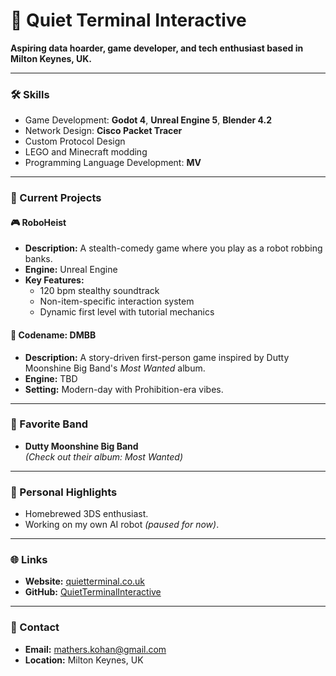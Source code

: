 # 👾 Quiet Terminal Interactive

**Aspiring data hoarder, game developer, and tech enthusiast based in Milton Keynes, UK.**

---

### 🛠 Skills
- Game Development: **Godot 4**, **Unreal Engine 5**, **Blender 4.2**
- Network Design: **Cisco Packet Tracer**
- Custom Protocol Design
- LEGO and Minecraft modding
- Programming Language Development: **MV**

---

### 🌟 Current Projects
#### 🎮 **RoboHeist**
- **Description:** A stealth-comedy game where you play as a robot robbing banks.
- **Engine:** Unreal Engine
- **Key Features:**
  - 120 bpm stealthy soundtrack
  - Non-item-specific interaction system
  - Dynamic first level with tutorial mechanics

#### 🎷 **Codename: DMBB**
- **Description:** A story-driven first-person game inspired by Dutty Moonshine Big Band's *Most Wanted* album.
- **Engine:** TBD
- **Setting:** Modern-day with Prohibition-era vibes.

---

### 🎵 Favorite Band
- **Dutty Moonshine Big Band**  
  _(Check out their album: *Most Wanted*)_

---

### 🧩 Personal Highlights
- Homebrewed 3DS enthusiast.
- Working on my own AI robot _(paused for now)_.

---

### 🌐 Links
- **Website:** [quietterminal.co.uk](https://quietterminal.co.uk)
- **GitHub:** [QuietTerminalInteractive](https://github.com/YourGitHubUsername)

---

### 📍 Contact
- **Email:** mathers.kohan@gmail.com  
- **Location:** Milton Keynes, UK
